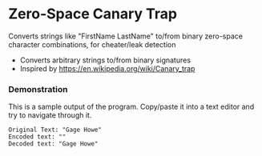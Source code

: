 # Zero-Space Canary Trap
Converts strings like "FirstName LastName" to/from binary zero-space character combinations, for cheater/leak detection
* Converts arbitrary strings to/from binary signatures
* Inspired by https://en.wikipedia.org/wiki/Canary_trap

### Demonstration

This is a sample output of the program. Copy/paste it into a text editor and try to navigate through it.
```
Original Text: "Gage Howe"
Encoded text: "‌​​​‌‌‌​‌‌​​​​‌​‌‌​​‌‌‌​‌‌​​‌​‌​​‌​​​​​​‌​​‌​​​​‌‌​‌‌‌‌​‌‌‌​‌‌‌​‌‌​​‌​‌"
Decoded text: "Gage Howe"
```

